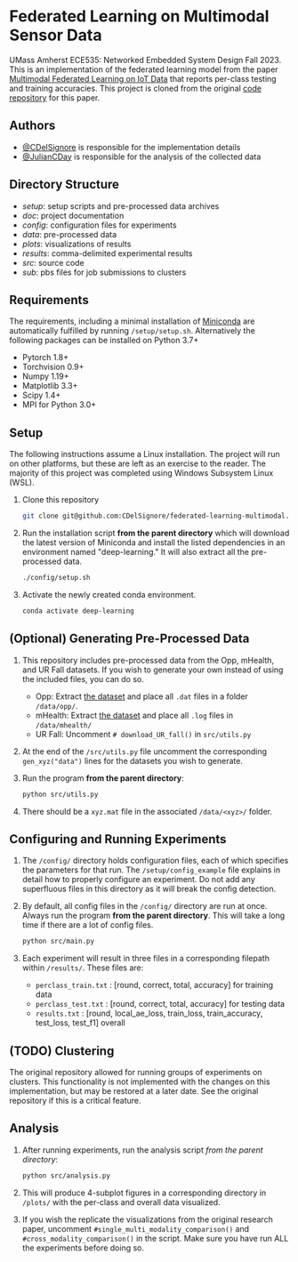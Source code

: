 # Federated Learning on Multimodal Sensor Data

UMass Amherst ECE535: Networked Embedded System Design Fall 2023. This is an implementation of the federated learning model from the paper [Multimodal Federated Learning on IoT Data](https://arxiv.org/pdf/2109.04833.pdf) that reports per-class testing and training accuracies. This project is cloned from the original [code repository](https://github.com/yuchenzhao/iotdi22-mmfl) for this paper.

## Authors

- [@CDelSignore](https://www.github.com/CDelSignore) is responsible for the implementation details
- [@JulianCDay](https://github.com/JulianCDay) is responsible for the analysis of the collected data

## Directory Structure

* *setup*: setup scripts and pre-processed data archives
* *doc*: project documentation
* *config*: configuration files for experiments
* *data*: pre-processed data
* *plots*: visualizations of results
* *results*: comma-delimited experimental results
* *src*: source code
* *sub*: pbs files for job submissions to clusters


## Requirements

The requirements, including a minimal installation of [Miniconda](https://docs.conda.io/projects/miniconda/en/latest/index.html) are automatically fulfilled by running `/setup/setup.sh`. Alternatively the following packages can be installed on Python 3.7+
* Pytorch 1.8+
* Torchvision 0.9+
* Numpy 1.19+
* Matplotlib 3.3+
* Scipy 1.4+
* MPI for Python 3.0+

## Setup
The following instructions assume a Linux installation. The project will run on other platforms, but these are left as an exercise to the reader. The majority of this project was completed using Windows Subsystem Linux (WSL).

1.  Clone  this repository
    ```bash 
    git clone git@github.com:CDelSignore/federated-learning-multimodal.git
    ```

2. Run the installation script **from the parent directory** which will download the latest version of Miniconda and install the listed dependencies in an environment named "deep-learning." It will also extract all the pre-processed data.
    ```bash
    ./config/setup.sh
    ```

3. Activate the newly created conda environment.
    ```bash
    conda activate deep-learning
    ```

## (Optional) Generating Pre-Processed Data
1. This repository includes pre-processed data from the Opp, mHealth, and UR Fall datasets. If you wish to generate your own instead of using the included files, you can do so.

    * Opp: Extract [the dataset](http://www.opportunity-project.eu/system/files/Challenge/OpportunityChallengeLabeled.zip) and place all `.dat` files in a folder `/data/opp/`.
    * mHealth: Extract [the dataset](https://archive.ics.uci.edu/ml/machine-learning-databases/00319/MHEALTHDATASET.zip) and place all `.log` files in `/data/mhealth/`
    * UR Fall: Uncomment ```# download_UR_fall()``` in `src/utils.py`

2. At the end of the `/src/utils.py` file uncomment the corresponding `gen_xyz("data")` lines for the datasets you wish to generate. 

3. Run the program **from the parent directory**:
    ```bash
    python src/utils.py
    ```

4. There should be a `xyz.mat` file in the associated `/data/<xyz>/` folder.

## Configuring and Running Experiments

1. The `/config/` directory holds configuration files, each of which specifies the parameters for that run. The `/setup/config_example` file explains in detail how to properly configure an experiment. Do not add any superfluous files in this directory as it will break the config detection.

2. By default, all config files in the `/config/` directory are run at once. Always run the program **from the parent directory**. This will take a long time if there are a lot of config files.
    ```bash
    python src/main.py
    ```

3. Each experiment will result in three files in a corresponding filepath within `/results/`. These files are:
    * `perclass_train.txt` : [round, correct, total, accuracy] for training data
    * `perclass_test.txt` : [round, correct, total, accuracy] for testing data
    * `results.txt` : [round, local_ae_loss, train_loss, train_accuracy, test_loss, test_f1] overall

## (TODO) Clustering
The original repository allowed for running groups of experiments on clusters. This functionality is not implemented with the changes on this implementation, but may be restored at a later date. See the original repository if this is a critical feature.

## Analysis

1. After running experiments, run the analysis script *from the parent directory*:
    ```bash
    python src/analysis.py
    ```

2. This will produce 4-subplot figures in a corresponding directory in `/plots/` with the per-class and overall data visualized.

3. If you wish the replicate the visualizations from the original research paper, uncomment `#single_multi_modality_comparison()` and `#cross_modality_comparison()` in the script. Make sure you have run ALL the experiments before doing so.
